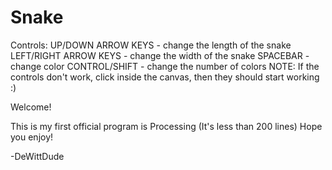 # Snake

  Controls:
  UP/DOWN ARROW KEYS - change the length of the snake
  LEFT/RIGHT ARROW KEYS - change the width of the snake
  SPACEBAR - change color
  CONTROL/SHIFT - change the number of colors
  NOTE: If the controls don't work, click inside the canvas, then they should start working :)
  
  Welcome!

  This is my first official program is Processing (It's less than 200 lines)
  Hope you enjoy!
  
  -DeWittDude
